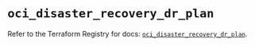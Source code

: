 # `oci_disaster_recovery_dr_plan`

Refer to the Terraform Registry for docs: [`oci_disaster_recovery_dr_plan`](https://registry.terraform.io/providers/oracle/oci/6.18.0/docs/resources/disaster_recovery_dr_plan).
